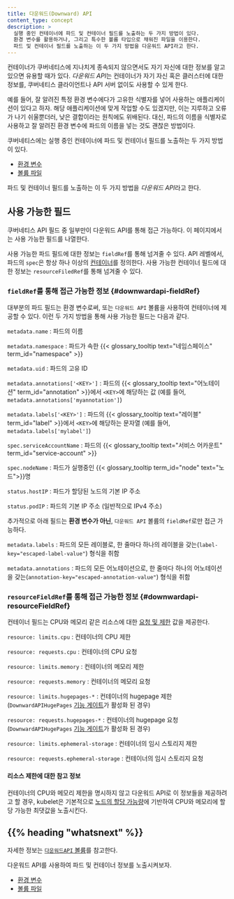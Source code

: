 ```yaml
---
title: 다운워드(Downward) API
content_type: concept
description: >
  실행 중인 컨테이너에 파드 및 컨테이너 필드를 노출하는 두 가지 방법이 있다.
  환경 변수를 활용하거나, 그리고 특수한 볼륨 타입으로 채워진 파일을 이용한다.
  파드 및 컨테이너 필드를 노출하는 이 두 가지 방법을 다운워드 API라고 한다.
---
```


<!-- overview -->

컨테이너가 쿠버네티스에 지나치게 종속되지 않으면서도
자기 자신에 대한 정보를 알고 있으면 유용할 때가 있다.
*다운워드 API*는 컨테이너가 자기 자신 혹은 클러스터에 대한 정보를,
쿠버네티스 클라이언트나 API 서버 없이도 사용할 수 있게 한다.

예를 들어, 잘 알려진 특정 환경 변수에다가 고유한 식별자를 넣어 사용하는 애플리케이션이 있다고 하자.
해당 애플리케이션에 맞게 작업할 수도 있겠지만,
이는 지루하고 오류가 나기 쉬울뿐더러, 낮은 결합이라는 원칙에도 위배된다.
대신, 파드의 이름을 식별자로 사용하고
잘 알려진 환경 변수에 파드의 이름을 넣는 것도 괜찮은 방법이다.

쿠버네티스에는 실행 중인 컨테이너에 파드 및 컨테이너 필드를 노출하는 두 가지 방법이 있다.

* [환경 변수](/ko/docs/tasks/inject-data-application/environment-variable-expose-pod-information/#다운워드-downward-api)
* [볼륨 파일](/ko/docs/tasks/inject-data-application/downward-api-volume-expose-pod-information/)

파드 및 컨테이너 필드를 노출하는 이 두 가지 방법을
*다운워드 API*라고 한다.

<!-- body -->

## 사용 가능한 필드

쿠버네티스 API 필드 중 일부만이 다운워드 API를 통해 접근 가능하다.
이 페이지에서는 사용 가능한 필드를 나열한다.

사용 가능한 파드 필드에 대한 정보는 `fieldRef`를 통해 넘겨줄 수 있다.
API 레벨에서, 파드의 `spec`은 항상 하나 이상의
[컨테이너](/docs/reference/kubernetes-api/workload-resources/pod-v1/#Container)를 정의한다.
사용 가능한 컨테이너 필드에 대한 정보는
`resourceFiledRef`를 통해 넘겨줄 수 있다.

### `fieldRef`를 통해 접근 가능한 정보 {#downwardapi-fieldRef}

대부분의 파드 필드는 환경 변수로써,
또는 `다운워드 API` 볼륨을 사용하여 컨테이너에 제공할 수 있다.
이런 두 가지 방법을 통해 사용 가능한 필드는 다음과 같다.

`metadata.name`
: 파드의 이름

`metadata.namespace`
: 파드가 속한 {{< glossary_tooltip text="네임스페이스" term_id="namespace" >}}

`metadata.uid`
: 파드의 고유 ID

`metadata.annotations['<KEY>']`
: 파드의 {{< glossary_tooltip text="어노테이션" term_id="annotation" >}}에서 `<KEY>`에 해당하는 값 (예를 들어, `metadata.annotations['myannotation']`)

`metadata.labels['<KEY>']`
: 파드의 {{< glossary_tooltip text="레이블" term_id="label" >}}에서 `<KEY>`에 해당하는 문자열 (예를 들어, `metadata.labels['mylabel']`)

`spec.serviceAccountName`
: 파드의 {{< glossary_tooltip text="서비스 어카운트" term_id="service-account" >}}

`spec.nodeName`
: 파드가 실행중인 {{< glossary_tooltip term_id="node" text="노드">}}명

`status.hostIP`
: 파드가 할당된 노드의 기본 IP 주소

`status.podIP`
: 파드의 기본 IP 주소 (일반적으로 IPv4 주소)

추가적으로 아래 필드는 **환경 변수가 아닌**,
`다운워드 API` 볼륨의 `fieldRef`로만 접근 가능하다.

`metadata.labels`
: 파드의 모든 레이블로, 한 줄마다 하나의 레이블을 갖는(`label-key="escaped-label-value"`) 형식을 취함

`metadata.annotations`
: 파드의 모든 어노테이션으로, 한 줄마다 하나의 어노테이션을 갖는(`annotation-key="escaped-annotation-value"`) 형식을 취함

### `resourceFieldRef`를 통해 접근 가능한 정보 {#downwardapi-resourceFieldRef}

컨테이너 필드는 CPU와 메모리 같은 리소스에 대한
[요청 및 제한](/ko/docs/concepts/configuration/manage-resources-containers/#요청-및-제한)
값을 제공한다.


`resource: limits.cpu`
: 컨테이너의 CPU 제한

`resource: requests.cpu`
: 컨테이너의 CPU 요청

`resource: limits.memory`
: 컨테이너의 메모리 제한

`resource: requests.memory`
: 컨테이너의 메모리 요청

`resource: limits.hugepages-*`
: 컨테이너의 hugepage 제한 (`DownwardAPIHugePages` [기능 게이트](/ko/docs/reference/command-line-tools-reference/feature-gates/)가 활성화 된 경우)

`resource: requests.hugepages-*`
: 컨테이너의 hugepage 요청 (`DownwardAPIHugePages` [기능 게이트](/ko/docs/reference/command-line-tools-reference/feature-gates/)가 활성화 된 경우)

`resource: limits.ephemeral-storage`
: 컨테이너의 임시 스토리지 제한

`resource: requests.ephemeral-storage`
: 컨테이너의 임시 스토리지 요청

#### 리소스 제한에 대한 참고 정보

컨테이너의 CPU와 메모리 제한을 명시하지 않고
다운워드 API로 이 정보들을 제공하려고 할 경우,
kubelet은 기본적으로
[노드의 할당 가능량](/docs/tasks/administer-cluster/reserve-compute-resources/#node-allocatable)에 기반하여
CPU와 메모리에 할당 가능한 최댓값을 노출시킨다.

## {{% heading "whatsnext" %}}

자세한 정보는 [`다운워드API` 볼륨](/ko/docs/concepts/storage/volumes/#downwardapi)를 참고한다.

다운워드 API를 사용하여 파드 및 컨테이너 정보를 노출시켜보자.
* [환경 변수](/ko/docs/tasks/inject-data-application/environment-variable-expose-pod-information/#다운워드-downward-api)
* [볼륨 파일](/ko/docs/tasks/inject-data-application/downward-api-volume-expose-pod-information/)
